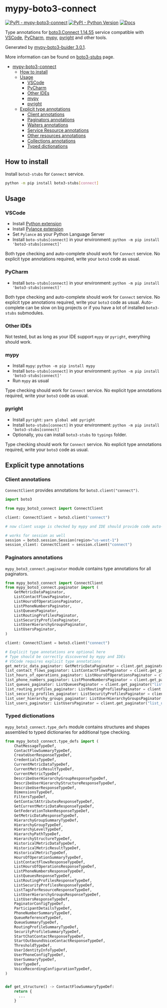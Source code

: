 # mypy-boto3-connect

[![PyPI - mypy-boto3-connect](https://img.shields.io/pypi/v/mypy-boto3-connect.svg?color=blue)](https://pypi.org/project/mypy-boto3-connect)
[![PyPI - Python Version](https://img.shields.io/pypi/pyversions/mypy-boto3-connect.svg?color=blue)](https://pypi.org/project/mypy-boto3-connect)
[![Docs](https://img.shields.io/readthedocs/mypy-boto3-builder.svg?color=blue)](https://mypy-boto3-builder.readthedocs.io/)

Type annotations for
[boto3.Connect 1.14.55](https://boto3.amazonaws.com/v1/documentation/api/1.14.55/reference/services/connect.html#Connect) service
compatible with
[VSCode](https://code.visualstudio.com/),
[PyCharm](https://www.jetbrains.com/pycharm/),
[mypy](https://github.com/python/mypy),
[pyright](https://github.com/microsoft/pyright)
and other tools.

Generated by [mypy-boto3-buider 3.0.1](https://github.com/vemel/mypy_boto3_builder).

More information can be found on [boto3-stubs](https://pypi.org/project/boto3-stubs/) page.

- [mypy-boto3-connect](#mypy-boto3-connect)
  - [How to install](#how-to-install)
  - [Usage](#usage)
    - [VSCode](#vscode)
    - [PyCharm](#pycharm)
    - [Other IDEs](#other-ides)
    - [mypy](#mypy)
    - [pyright](#pyright)
  - [Explicit type annotations](#explicit-type-annotations)
    - [Client annotations](#client-annotations)
    - [Paginators annotations](#paginators-annotations)
    - [Waiters annotations](#waiters-annotations)
    - [Service Resource annotations](#service-resource-annotations)
    - [Other resources annotations](#other-resources-annotations)
    - [Collections annotations](#collections-annotations)
    - [Typed dictionations](#typed-dictionations)

## How to install

Install `boto3-stubs` for `Connect` service.

```bash
python -m pip install boto3-stubs[connect]
```

## Usage

### VSCode

- Install [Python extension](https://marketplace.visualstudio.com/items?itemName=ms-python.python)
- Install [Pylance extension](https://marketplace.visualstudio.com/items?itemName=ms-python.vscode-pylance)
- Set `Pylance` as your Python Language Server
- Install `boto-stubs[connect]` in your environment: `python -m pip install 'boto3-stubs[connect]'`

Both type checking and auto-complete should work for `Connect` service.
No explicit type annotations required, write your `boto3` code as usual.

### PyCharm

- Install `boto-stubs[connect]` in your environment: `python -m pip install 'boto3-stubs[connect]'`

Both type checking and auto-complete should work for `Connect` service.
No explicit type annotations required, write your `boto3` code as usual.
Auto-complete can be slow on big projects or if you have a lot of installed `boto3-stubs` submodules.

### Other IDEs

Not tested, but as long as your IDE support `mypy` or `pyright`, everything should work.

### mypy

- Install `mypy`: `python -m pip install mypy`
- Install `boto-stubs[connect]` in your environment: `python -m pip install 'boto3-stubs[connect]'`
- Run `mypy` as usual

Type checking should work for `Connect` service.
No explicit type annotations required, write your `boto3` code as usual.

### pyright

- Install `pyright`: `yarn global add pyright`
- Install `boto-stubs[connect]` in your environment: `python -m pip install 'boto3-stubs[connect]'`
- Optionally, you can install `boto3-stubs` to `typings` folder.

Type checking should work for `Connect` service.
No explicit type annotations required, write your `boto3` code as usual.

## Explicit type annotations

### Client annotations

`ConnectClient` provides annotations for `boto3.client("connect")`.

```python
import boto3

from mypy_boto3_connect import ConnectClient

client: ConnectClient = boto3.client("connect")

# now client usage is checked by mypy and IDE should provide code auto-complete

# works for session as well
session = boto3.session.Session(region="us-west-1")
session_client: ConnectClient = session.client("connect")
```

### Paginators annotations

`mypy_boto3_connect.paginator` module contains type annotations for all paginators.

```python
from mypy_boto3_connect import ConnectClient
from mypy_boto3_connect.paginator import (
    GetMetricDataPaginator,
    ListContactFlowsPaginator,
    ListHoursOfOperationsPaginator,
    ListPhoneNumbersPaginator,
    ListQueuesPaginator,
    ListRoutingProfilesPaginator,
    ListSecurityProfilesPaginator,
    ListUserHierarchyGroupsPaginator,
    ListUsersPaginator,
)

client: ConnectClient = boto3.client("connect")

# Explicit type annotations are optional here
# Type should be correctly discovered by mypy and IDEs
# VSCode requires explicit type annotations
get_metric_data_paginator: GetMetricDataPaginator = client.get_paginator("get_metric_data")
list_contact_flows_paginator: ListContactFlowsPaginator = client.get_paginator("list_contact_flows")
list_hours_of_operations_paginator: ListHoursOfOperationsPaginator = client.get_paginator("list_hours_of_operations")
list_phone_numbers_paginator: ListPhoneNumbersPaginator = client.get_paginator("list_phone_numbers")
list_queues_paginator: ListQueuesPaginator = client.get_paginator("list_queues")
list_routing_profiles_paginator: ListRoutingProfilesPaginator = client.get_paginator("list_routing_profiles")
list_security_profiles_paginator: ListSecurityProfilesPaginator = client.get_paginator("list_security_profiles")
list_user_hierarchy_groups_paginator: ListUserHierarchyGroupsPaginator = client.get_paginator("list_user_hierarchy_groups")
list_users_paginator: ListUsersPaginator = client.get_paginator("list_users")
```







### Typed dictionations

`mypy_boto3_connect.type_defs` module contains structures and shapes assembled
to typed dictionaries for additional type checking.

```python
from mypy_boto3_connect.type_defs import (
    ChatMessageTypeDef,
    ContactFlowSummaryTypeDef,
    CreateUserResponseTypeDef,
    CredentialsTypeDef,
    CurrentMetricDataTypeDef,
    CurrentMetricResultTypeDef,
    CurrentMetricTypeDef,
    DescribeUserHierarchyGroupResponseTypeDef,
    DescribeUserHierarchyStructureResponseTypeDef,
    DescribeUserResponseTypeDef,
    DimensionsTypeDef,
    FiltersTypeDef,
    GetContactAttributesResponseTypeDef,
    GetCurrentMetricDataResponseTypeDef,
    GetFederationTokenResponseTypeDef,
    GetMetricDataResponseTypeDef,
    HierarchyGroupSummaryTypeDef,
    HierarchyGroupTypeDef,
    HierarchyLevelTypeDef,
    HierarchyPathTypeDef,
    HierarchyStructureTypeDef,
    HistoricalMetricDataTypeDef,
    HistoricalMetricResultTypeDef,
    HistoricalMetricTypeDef,
    HoursOfOperationSummaryTypeDef,
    ListContactFlowsResponseTypeDef,
    ListHoursOfOperationsResponseTypeDef,
    ListPhoneNumbersResponseTypeDef,
    ListQueuesResponseTypeDef,
    ListRoutingProfilesResponseTypeDef,
    ListSecurityProfilesResponseTypeDef,
    ListTagsForResourceResponseTypeDef,
    ListUserHierarchyGroupsResponseTypeDef,
    ListUsersResponseTypeDef,
    PaginatorConfigTypeDef,
    ParticipantDetailsTypeDef,
    PhoneNumberSummaryTypeDef,
    QueueReferenceTypeDef,
    QueueSummaryTypeDef,
    RoutingProfileSummaryTypeDef,
    SecurityProfileSummaryTypeDef,
    StartChatContactResponseTypeDef,
    StartOutboundVoiceContactResponseTypeDef,
    ThresholdTypeDef,
    UserIdentityInfoTypeDef,
    UserPhoneConfigTypeDef,
    UserSummaryTypeDef,
    UserTypeDef,
    VoiceRecordingConfigurationTypeDef,
)


def get_structure() -> ContactFlowSummaryTypeDef:
    return {
      ...
    }
```
